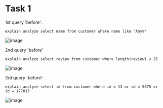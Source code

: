# Task 1
1st query 'before':
```
explain analyze select name from customer where name like 'Amy%'
```
![image](https://user-images.githubusercontent.com/54617201/162434062-a3f717b4-f596-4844-8d47-33c1471db077.png)

2nd query 'before'
```
explain analyze select review from customer where length(review) < 25
```
![image](https://user-images.githubusercontent.com/54617201/162434392-d52eac6a-71b5-43c3-ae3b-60139621d7e9.png)

3rd query 'before':
```
explain analyze select id from customer where id = 13 or id = 5675 or id = 177013
```
![image](https://user-images.githubusercontent.com/54617201/162434550-05f19c52-edd0-459c-8968-09de73ca24fd.png)

